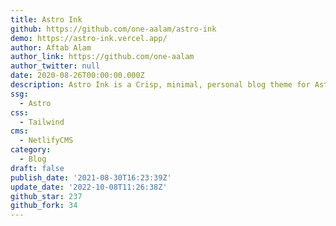 ```yaml
---
title: Astro Ink
github: https://github.com/one-aalam/astro-ink
demo: https://astro-ink.vercel.app/
author: Aftab Alam
author_link: https://github.com/one-aalam
author_twitter: null
date: 2020-08-26T00:00:00.000Z
description: Astro Ink is a Crisp, minimal, personal blog theme for Astro
ssg:
  - Astro
css:
  - Tailwind
cms:
  - NetlifyCMS
category:
  - Blog
draft: false
publish_date: '2021-08-30T16:23:39Z'
update_date: '2022-10-08T11:26:38Z'
github_star: 237
github_fork: 34
---
```

